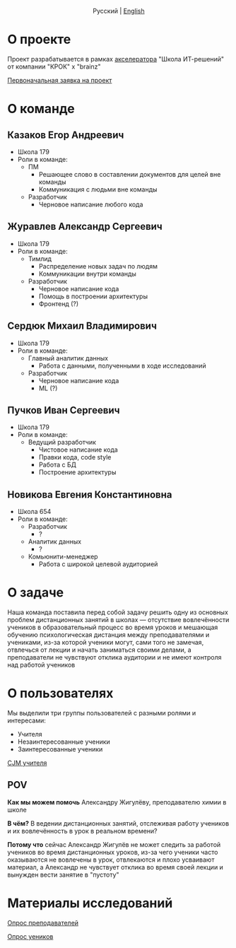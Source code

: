 <p align="center">
	Русский | <a href="REAME-en.md">English</a>
</p>

# О проекте
Проект разрабатывается в рамках [акселератора](https://itsolschool.ru/teams) "Школа ИТ-решений" от компании "КРОК" x "brainz"

[Первоначальная заявка на проект](materials/Request.pdf)

# О команде
## Казаков Егор Андреевич
- Школа 179
- Роли в команде:
    - ПМ
        - Решающее слово в составлении документов для целей вне команды
        - Коммуникация с людьми вне команды 
    - Разработчик
        - Черновое написание любого кода

## Журавлев Александр Сергеевич
- Школа 179
- Роли в команде:
    - Тимлид
        - Распределение новых задач по людям
        - Коммуникации внутри команды
    - Разработчик
        - Черновое написание кода
        - Помощь в построении архитектуры
        - Фронтенд (?)

## Сердюк Михаил Владимирович
- Школа 179
- Роли в команде:
    - Главный аналитик данных
        - Работа с данными, полученными в ходе исследований
    - Разработчик
        - Черновое написание кода
        - ML (?)

## Пучков Иван Сергеевич
- Школа 179
- Роли в команде:
    - Ведущий разработчик
        - Чистовое написание кода
        - Правки кода, code style
        - Работа с БД
        - Построение архитектуры

## Новикова Евгения Константиновна
- Школа 654
- Роли в команде:
    - Разработчик
        - ?
    - Аналитик данных
        - ?
    - Комьюнити-менеджер
        - Работа с широкой целевой аудиторией

# О задаче
Наша команда поставила перед собой задачу решить одну из основных проблем
дистанционных занятий в школах — отсутствие вовлечённости учеников в
образовательный процесс во время уроков и мешающая обучению психологическая
дистанция между преподавателями и учениками, из-за которой ученики могут, сами
того не замечая, отвлечься от лекции и начать заниматься своими делами, а
преподаватели не чувствуют отклика аудитории и не имеют контроля над работой
учеников

# О пользователях
Мы выделили три группы пользователей с разными ролями и интересами:
- Учителя
- Незаинтересованные ученики
- Заинтересованные ученики

[CJM учителя](materials/Customer%20journey%20map.canvas)

## POV
__Как мы можем помочь__ Александру Жигулёву, преподавателю химии в школе

__В чём?__ В ведении дистанционных занятий, отслеживая работу учеников и их
вовлечённость в урок в реальном времени?

__Потому что__ сейчас Александр Жигулёв не может следить за работой учеников во
время дистанционных уроков, из-за чего ученики часто оказываются не вовлечены в
урок, отвлекаются и плохо усваивают материал, а Александр не чувствует отклика
во время своей лекции и вынужден вести занятие в "пустоту"

# Материалы исследований
[Опрос преподавателей](https://docs.google.com/spreadsheets/d/1Wn4pXX1b4DBJRV3XfqGSCjvSDZywYQ7BDNFBNUmc6H0/edit?usp=sharing)

[Опрос уеников](https://docs.google.com/spreadsheets/d/1xgdIOzeZF0P5l4H0-OTM6AGV63XZfAWMLV-iuz_Bbgs/edit?usp=sharing)
